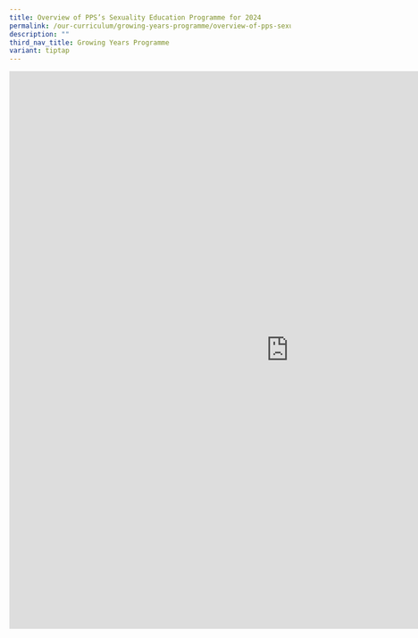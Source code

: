 ```yaml
---
title: Overview of PPS’s Sexuality Education Programme for 2024
permalink: /our-curriculum/growing-years-programme/overview-of-pps-sexuality-education-programme-for-2024/
description: ""
third_nav_title: Growing Years Programme
variant: tiptap
---
```

<div class="iframe-wrapper">
<iframe height="1000" width="1000" allowfullscreen="true" frameborder="0" src="https://docs.google.com/document/d/e/2PACX-1vTKpmAvyVSfhHE0SvL67z7KImfSaE55ZRUrZvYKkLPXNBHdhWu5hllIGkj2TkJQ2V9z6H76c_M-23Cu/pub?embedded=true"></iframe>
</div>
<p></p>